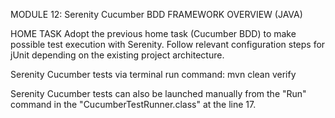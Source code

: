 MODULE 12: Serenity Cucumber BDD FRAMEWORK OVERVIEW (JAVA)

HOME TASK
Adopt the previous home task (Cucumber BDD) to make possible test execution with Serenity. 
Follow relevant configuration steps for jUnit depending on the existing project architecture.

Serenity Cucumber tests via terminal run command:
mvn clean verify

Serenity Cucumber tests can also be launched manually from the "Run" command in the "CucumberTestRunner.class" at the line 17.